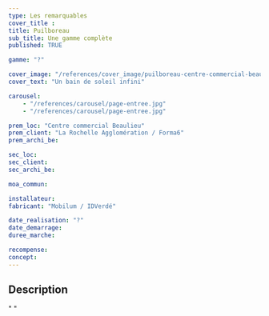 ```yaml
---
type: Les remarquables
cover_title :
title: Puilboreau
sub_title: Une gamme complète
published: TRUE

gamme: "?"

cover_image: "/references/cover_image/puilboreau-centre-commercial-beaulieu.jpeg"
cover_text: "Un bain de soleil infini"

carousel:
    - "/references/carousel/page-entree.jpg"
    - "/references/carousel/page-entree.jpg"

prem_loc: "Centre commercial Beaulieu"
prem_client: "La Rochelle Agglomération / Forma6"
prem_archi_be:

sec_loc:
sec_client:
sec_archi_be:

moa_commun:

installateur:
fabricant: "Mobilum / IDVerdé"

date_realisation: "?"
date_demarrage:
duree_marche:

recompense:
concept:
---
```


## Description

" "
